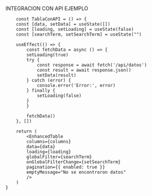 
INTEGRACION CON API EJEMPLO

        const TablaConAPI = () => {
        const [data, setData] = useState([])
        const [loading, setLoading] = useState(false)
        const [searchTerm, setSearchTerm] = useState("")

        useEffect(() => {
            const fetchData = async () => {
            setLoading(true)
            try {
                const response = await fetch('/api/datos')
                const result = await response.json()
                setData(result)
            } catch (error) {
                console.error('Error:', error)
            } finally {
                setLoading(false)
            }
            }

            fetchData()
        }, [])

        return (
            <EnhancedTable
            columns={columns}
            data={data}
            loading={loading}
            globalFilter={searchTerm}
            onGlobalFilterChange={setSearchTerm}
            pagination={{ enabled: true }}
            emptyMessage="No se encontraron datos"
            />
        )
    }
    